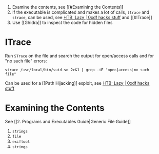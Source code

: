 
1. Examine the contents, see [[#Examining the Contents]]
2. If the executable is complicated and makes a lot of calls, `ltrace` and `strace`, can be used, see [HTB: Lazy | 0xdf hacks stuff](https://0xdf.gitlab.io/2020/07/29/htb-lazy.html#priv-mitsos--root) and [[#lTrace]]
3. Use [[Ghidra]] to inspect the code for hidden files


# lTrace

Run `STrace` on the file and search the output for open/access calls and for "no such file" errors:

```
strace /usr/local/bin/suid-so 2>&1 | grep -iE "open|access|no such file"
```

Can be used for a [[Path Hijacking]] exploit, see [HTB: Lazy | 0xdf hacks stuff](https://0xdf.gitlab.io/2020/07/29/htb-lazy.html#priv-mitsos--root)

# Examining the Contents

See [[2. Programs and Executables Guide|Generic File Guide]]

1. `strings`
2. `file`
3. `exiftool`
4. `strings`
